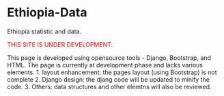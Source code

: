 # Ethiopia-Data
Ethiopia statistic and data.
<p style="color:red;">THIS SITE IS UNDER DEVELOPMENT.</p>
This page is developed using opensource tools - Django, Bootstrap, and HTML. The page is currently at development phase and lacks various elements.
  1. layout enhancement: the pages layout (using Bootstrap) is not complete
  2. Django design: the djang code will be updated to minify the code.
  3. Others: data structures and other elemtns will also be reviewed.
  
 
